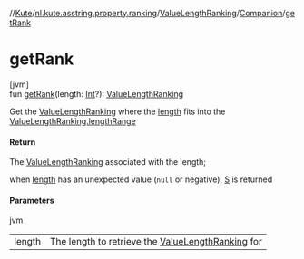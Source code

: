 //[Kute](../../../../index.md)/[nl.kute.asstring.property.ranking](../../index.md)/[ValueLengthRanking](../index.md)/[Companion](index.md)/[getRank](get-rank.md)

# getRank

[jvm]\
fun [getRank](get-rank.md)(length: [Int](https://kotlinlang.org/api/latest/jvm/stdlib/kotlin/-int/index.html)?): [ValueLengthRanking](../index.md)

Get the [ValueLengthRanking](../index.md) where the [length](get-rank.md) fits into the [ValueLengthRanking.lengthRange](../length-range.md)

#### Return

The [ValueLengthRanking](../index.md) associated with the length;

when [length](get-rank.md) has an unexpected value (`null` or negative), [S](../-s/index.md) is returned

#### Parameters

jvm

| | |
|---|---|
| length | The length to retrieve the [ValueLengthRanking](../index.md) for |
